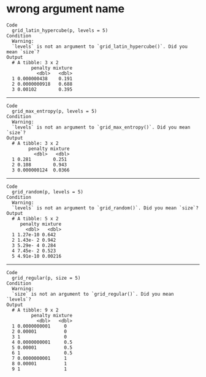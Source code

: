 # wrong argument name

    Code
      grid_latin_hypercube(p, levels = 5)
    Condition
      Warning:
      `levels` is not an argument to `grid_latin_hypercube()`. Did you mean `size`?
    Output
      # A tibble: 3 x 2
             penalty mixture
               <dbl>   <dbl>
      1 0.000000438    0.191
      2 0.0000000918   0.688
      3 0.00102        0.395

---

    Code
      grid_max_entropy(p, levels = 5)
    Condition
      Warning:
      `levels` is not an argument to `grid_max_entropy()`. Did you mean `size`?
    Output
      # A tibble: 3 x 2
            penalty mixture
              <dbl>   <dbl>
      1 0.281        0.251 
      2 0.108        0.943 
      3 0.000000124  0.0366

---

    Code
      grid_random(p, levels = 5)
    Condition
      Warning:
      `levels` is not an argument to `grid_random()`. Did you mean `size`?
    Output
      # A tibble: 5 x 2
         penalty mixture
           <dbl>   <dbl>
      1 1.27e-10 0.642  
      2 1.43e- 2 0.942  
      3 5.29e- 4 0.284  
      4 7.45e- 2 0.523  
      5 4.91e-10 0.00216

---

    Code
      grid_regular(p, size = 5)
    Condition
      Warning:
      `size` is not an argument to `grid_regular()`. Did you mean `levels`?
    Output
      # A tibble: 9 x 2
             penalty mixture
               <dbl>   <dbl>
      1 0.0000000001     0  
      2 0.00001          0  
      3 1                0  
      4 0.0000000001     0.5
      5 0.00001          0.5
      6 1                0.5
      7 0.0000000001     1  
      8 0.00001          1  
      9 1                1  

